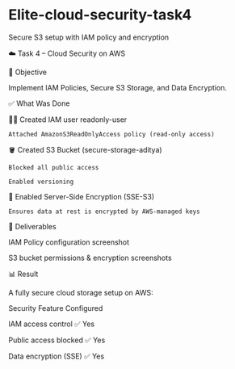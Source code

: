 # Elite-cloud-security-task4
Secure S3 setup with IAM policy and encryption

☁️ Task 4 – Cloud Security on AWS

🔐 Objective

Implement IAM Policies, Secure S3 Storage, and Data Encryption.

✅ What Was Done

🧑‍💻 Created IAM user readonly-user

    Attached AmazonS3ReadOnlyAccess policy (read-only access)
    
🪣 Created S3 Bucket (secure-storage-aditya)

    Blocked all public access
    
    Enabled versioning 
    
🔐 Enabled Server-Side Encryption (SSE-S3)

    Ensures data at rest is encrypted by AWS-managed keys

📁 Deliverables

   IAM Policy configuration screenshot

   S3 bucket permissions & encryption screenshots
   

📊 Result

A fully secure cloud storage setup on AWS:

Security Feature                 	Configured

IAM access control                 	✅ Yes

Public access blocked	            ✅ Yes

Data encryption (SSE)           	✅ Yes
